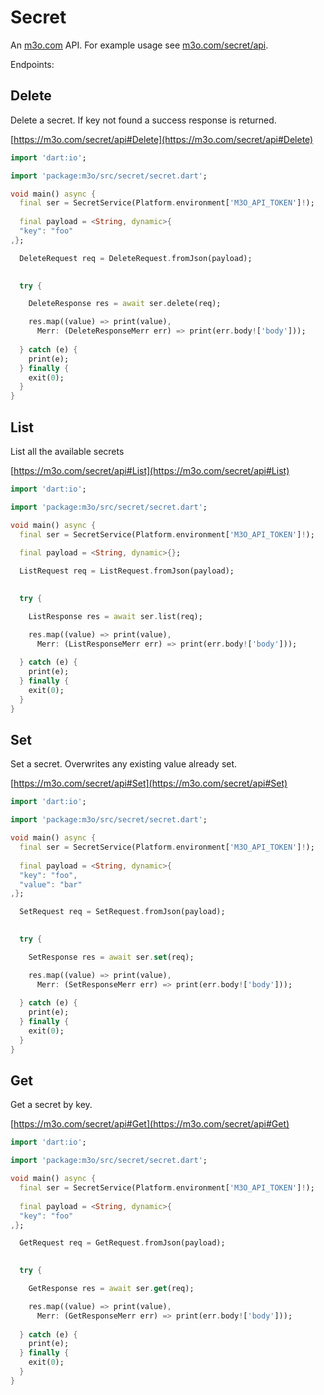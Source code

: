 # Secret

An [m3o.com](https://m3o.com) API. For example usage see [m3o.com/secret/api](https://m3o.com/secret/api).

Endpoints:

## Delete

Delete a secret. If key not found a success response is returned.


[https://m3o.com/secret/api#Delete](https://m3o.com/secret/api#Delete)

```dart
import 'dart:io';

import 'package:m3o/src/secret/secret.dart';

void main() async {
  final ser = SecretService(Platform.environment['M3O_API_TOKEN']!);
 
  final payload = <String, dynamic>{
  "key": "foo"
,};

  DeleteRequest req = DeleteRequest.fromJson(payload);

  
  try {

	DeleteResponse res = await ser.delete(req);

    res.map((value) => print(value),
	  Merr: (DeleteResponseMerr err) => print(err.body!['body']));	
  
  } catch (e) {
    print(e);
  } finally {
    exit(0);
  }
}
```
## List

List all the available secrets


[https://m3o.com/secret/api#List](https://m3o.com/secret/api#List)

```dart
import 'dart:io';

import 'package:m3o/src/secret/secret.dart';

void main() async {
  final ser = SecretService(Platform.environment['M3O_API_TOKEN']!);
 
  final payload = <String, dynamic>{};

  ListRequest req = ListRequest.fromJson(payload);

  
  try {

	ListResponse res = await ser.list(req);

    res.map((value) => print(value),
	  Merr: (ListResponseMerr err) => print(err.body!['body']));	
  
  } catch (e) {
    print(e);
  } finally {
    exit(0);
  }
}
```
## Set

Set a secret. Overwrites any existing value already set.


[https://m3o.com/secret/api#Set](https://m3o.com/secret/api#Set)

```dart
import 'dart:io';

import 'package:m3o/src/secret/secret.dart';

void main() async {
  final ser = SecretService(Platform.environment['M3O_API_TOKEN']!);
 
  final payload = <String, dynamic>{
  "key": "foo",
  "value": "bar"
,};

  SetRequest req = SetRequest.fromJson(payload);

  
  try {

	SetResponse res = await ser.set(req);

    res.map((value) => print(value),
	  Merr: (SetResponseMerr err) => print(err.body!['body']));	
  
  } catch (e) {
    print(e);
  } finally {
    exit(0);
  }
}
```
## Get

Get a secret by key.


[https://m3o.com/secret/api#Get](https://m3o.com/secret/api#Get)

```dart
import 'dart:io';

import 'package:m3o/src/secret/secret.dart';

void main() async {
  final ser = SecretService(Platform.environment['M3O_API_TOKEN']!);
 
  final payload = <String, dynamic>{
  "key": "foo"
,};

  GetRequest req = GetRequest.fromJson(payload);

  
  try {

	GetResponse res = await ser.get(req);

    res.map((value) => print(value),
	  Merr: (GetResponseMerr err) => print(err.body!['body']));	
  
  } catch (e) {
    print(e);
  } finally {
    exit(0);
  }
}
```
